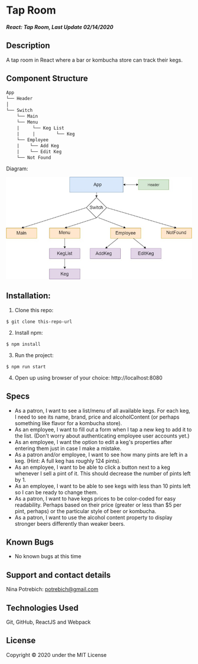 # Tap Room

#### _React: Tap Room, Last Update 02/14/2020_

## Description
A tap room in React where a bar or kombucha store can track their kegs. 

## Component Structure
```
App
└── Header     
│       
└── Switch
    └── Main
    └── Menu
    |     └── Keg List
    |     |        └── Keg
    └── Employee        
    |    └── Add Keg 
    |    └── Edit Keg
    └── Not Found
```

Diagram:

![Diagram Flow](./src/assets/images/TapRoom.jpg)

## Installation:
1. Clone this repo:
```
$ git clone this-repo-url
```

2. Install npm:

```
$ npm install
```

3. Run the project:
```
$ npm run start 
```

4. Open up using browser of your choice: http://localhost:8080

## Specs

* As a patron, I want to see a list/menu of all available kegs. For each keg, I need to see its name, brand, price and alcoholContent (or perhaps something like flavor for a kombucha store).
* As an employee, I want to fill out a form when I tap a new keg to add it to the list. (Don't worry about authenticating employee user accounts yet.)
* As an employee, I want the option to edit a keg's properties after entering them just in case I make a mistake.
* As a patron and/or employee, I want to see how many pints are left in a keg. (Hint: A full keg has roughly 124 pints).
* As an employee, I want to be able to click a button next to a keg whenever I sell a pint of it. This should decrease the number of pints left by 1.
* As an employee, I want to be able to see kegs with less than 10 pints left so I can be ready to change them.
* As a patron, I want to have kegs prices to be color-coded for easy readability. Perhaps based on their price (greater or less than $5 per pint, perhaps) or the particular style of beer or kombucha.
* As a patron, I want to use the alcohol content property to display stronger beers differently than weaker beers.

## Known Bugs
- No known bugs at this time

## Support and contact details
Nina Potrebich: potrebich@gmail.com

## Technologies Used
Git, GitHub, ReactJS and Webpack

## License
Copyright © 2020 under the MIT License